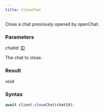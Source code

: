 ```yaml
---
title: closeChat
---
```


Close a chat previously opened by openChat.<span class="select-none">  </span>

### Parameters 

<div class="flex flex-col gap-3"><div><div class="font-mono" id="p_chatId" data-anchor><span class="font-bold">chatId</span><span class="opacity-50">:</span> <a href="/gh/types/id"  >ID</a></div><div class="pl-3"><div class="no-margin">

The chat to close.

</div></div></div></div>

### Result 

<div class="font-mono"><span>void</span></div>

### Syntax

```ts
await client.closeChat(chatId);
```



